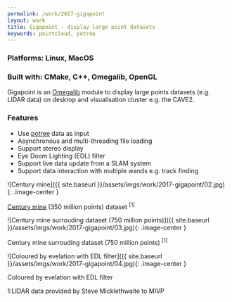 ```yaml
---
permalink: /work/2017-gigapoint
layout: work
title: Gigapoint - display large point datasets
keywords: pointcloud, potree
---
```


### **Platforms:** Linux, MacOS

### **Built with:** CMake, C++, Omegalib, OpenGL

Gigapoint is an <a href="https://github.com/uic-evl/omegalib" target="_blank">Omegalib</a> module to display large points datasets (e.g. LIDAR data) on desktop and visualisation cluster e.g. the CAVE2.

### **Features**

- Use <a href="http://potree.org/" target="_blank">potree</a> data as input
- Asynchronous and multi-threading file loading
- Support stereo display
- Eye Doom Lighting (EDL) filter
- Support live data update from a SLAM system
- Support data interaction with multiple wands e.g. track finding

![Century mine]({{ site.baseurl }}/assets/imgs/work/2017-gigapoint/02.jpg){: .image-center }
<p class="caption"><a href="https://en.wikipedia.org/wiki/Century_Mine" target="_blank">Century mine</a> (350 million points) dataset <sup>[1]</sup></p>

![Century mine surrouding dataset (750 million points)]({{ site.baseurl }}/assets/imgs/work/2017-gigapoint/03.jpg){: .image-center }
<p class="caption">Century mine surrouding dataset (750 million points) <sup>[1]</sup></p>

![Coloured by evelation with EDL filter]({{ site.baseurl }}/assets/imgs/work/2017-gigapoint/04.jpg){: .image-center }
<p class="caption">Coloured by evelation with EDL filter</p>

<div class="footnote"><a name="footnote1">1</a>:LIDAR data provided by Steve Micklethwaite to MIVP</div>
